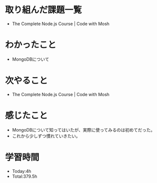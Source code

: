 # 取り組んだ課題一覧
- The Complete Node.js Course | Code with Mosh
  
# わかったこと
- MongoDBについて

# 次やること
- The Complete Node.js Course | Code with Mosh


# 感じたこと
- MongoDBについて知ってはいたが、実際に使ってみるのは初めてだった。
- これから少しずつ慣れていきたい。

# 学習時間
- Today:4h
- Total:379.5h
